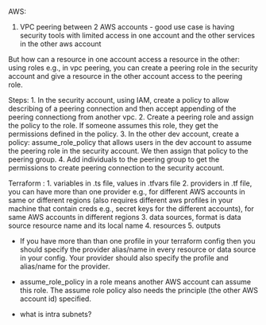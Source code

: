 AWS:

1. VPC peering between 2 AWS accounts - good use case is having security tools with limited access in one account and the other services in the other aws account

But how can a resource in one account access a resource in the other: using roles e.g., in vpc peering, you can create a peering role in the security account and give a resource in the other account access to the peering role.

Steps: 1. In the security account, using IAM, create a policy to allow describing of a peering connection and then accept appending of the peering connectiong from another vpc. 2. Create a peering role and assign the policy to the role. If someone assumes this role, they get the permissions defined in the policy. 3. In the other dev account, create a policy: assume_role_policy that allows users in the dev account to assume the peering role in the security account. We then assign that policy to the peering group. 4. Add individuals to the peering group to get the permissions to create peering connection to the security account.

Terraform : 1. variables in .ts file, values in .tfvars file 2. providers in .tf file, you can have more than one provider e.g., for different AWS accounts in same or different regions (also requires different aws profiles in your machine that contain creds e.g., secret keys for the different accounts), for same AWS accounts in different regions 3. data sources, format is data source resource name and its local name 4. resources 5. outputs

-   If you have more than than one profile in your terraform config then you should specify the provider alias/name in every resource or data source in your config. Your provider should also specify the profile and alias/name for the provider.
-   assume_role_policy in a role means another AWS account can assume this role. The assume role policy also needs the principle (the other AWS account id) specified.

-   what is intra subnets?
